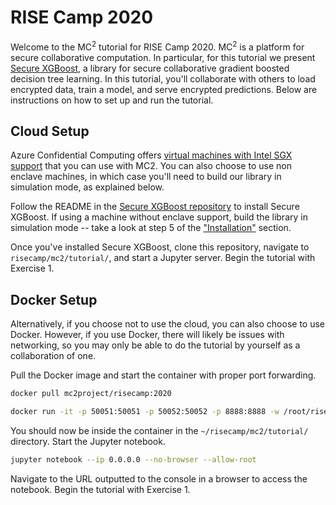 # RISE Camp 2020

Welcome to the MC<sup>2</sup> tutorial for RISE Camp 2020. MC<sup>2</sup> is a platform for secure collaborative computation. In particular, for this tutorial we present [Secure XGBoost](https://github.com/mc2-project/secure-xgboost), a library for secure collaborative gradient boosted decision tree learning. In this tutorial, you'll collaborate with others to load encrypted data, train a model, and serve encrypted predictions. Below are instructions on how to set up and run the tutorial.

## Cloud Setup
Azure Confidential Computing offers [virtual machines with Intel SGX support](https://azure.microsoft.com/en-us/blog/dcsv2series-vm-now-generally-available-from-azure-confidential-computing/) that you can use with MC2. You can also choose to use non enclave machines, in which case you'll need to build our library in simulation mode, as explained below. 

Follow the README in the [Secure XGBoost repository](https://github.com/mc2-project/secure-xgboost) to install Secure XGBoost. If using a machine without enclave support, build the library in simulation mode -- take a look at step 5 of the ["Installation"](https://github.com/mc2-project/secure-xgboost#installation) section. 

Once you've installed Secure XGBoost, clone this repository, navigate to `risecamp/mc2/tutorial/`, and start a Jupyter server. Begin the tutorial with Exercise 1. 

## Docker Setup
Alternatively, if you choose not to use the cloud, you can also choose to use Docker. However, if you use Docker, there will likely be issues with networking, so you may only be able to do the tutorial by yourself as a collaboration of one. 

Pull the Docker image and start the container with proper port forwarding.

```sh
docker pull mc2project/risecamp:2020

docker run -it -p 50051:50051 -p 50052:50052 -p 8888:8888 -w /root/risecamp/mc2/tutorial/ mc2project/risecamp:2020 /bin/bash
```

You should now be inside the container in the `~/risecamp/mc2/tutorial/` directory. Start the Jupyter notebook.

```sh
jupyter notebook --ip 0.0.0.0 --no-browser --allow-root
```

Navigate to the URL outputted to the console in a browser to access the notebook. Begin the tutorial with Exercise 1. 


